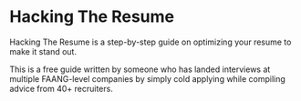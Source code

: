 # Hacking The Resume
Hacking The Resume is a step-by-step guide on optimizing your resume to make it stand out.

This is a free guide written by someone who has landed interviews at multiple FAANG-level companies by simply cold applying while compiling advice from 40+ recruiters.
